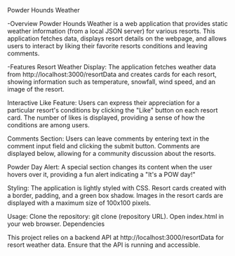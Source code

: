 Powder Hounds Weather

-Overview
Powder Hounds Weather is a web application that provides static weather information (from a local JSON server) for various resorts. This application fetches data, displays resort details on the webpage, and allows users to interact by liking their favorite resorts conditions and leaving comments.

-Features
Resort Weather Display:
The application fetches weather data from http://localhost:3000/resortData and creates cards for each resort, showing information such as temperature, snowfall, wind speed, and an image of the resort.

Interactive Like Feature:
Users can express their appreciation for a particular resort's conditions by clicking the "Like" button on each resort card. The number of likes is displayed, providing a sense of how the conditions are among users.

Comments Section:
Users can leave comments by entering text in the comment input field and clicking the submit button. Comments are displayed below, allowing for a community discussion about the resorts.

Powder Day Alert:
A special section changes its content when the user hovers over it, providing a fun alert indicating a "It's a POW day!"

Styling:
The application is lightly styled with CSS. Resort cards created with a border, padding, and a green box shadow.
Images in the resort cards are displayed with a maximum size of 100x100 pixels.

Usage:
Clone the repository: git clone (repository URL).
Open index.html in your web browser.
Dependencies

This project relies on a backend API at http://localhost:3000/resortData for resort weather data. Ensure that the API is running and accessible.

